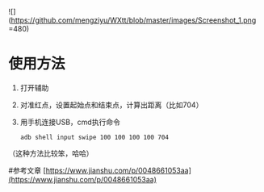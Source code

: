 ![](https://github.com/mengziyu/WXtt/blob/master/images/Screenshot_1.png =480)
# 使用方法
1. 打开辅助
2. 对准红点，设置起始点和结束点，计算出距离（比如704）
3. 用手机连接USB，cmd执行命令

	`adb shell input swipe 100 100 100 100 704`

（这种方法比较笨，哈哈）

#参考文章
[https://www.jianshu.com/p/0048661053aa](https://www.jianshu.com/p/0048661053aa)